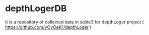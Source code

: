 # depthLogerDB

It is a repository of collected data in sqlite3 for depthLoger project ( https://github.com/yOyOeK1/depthLoger )